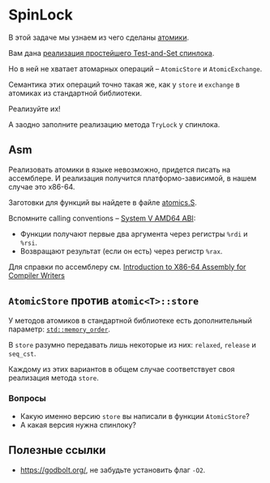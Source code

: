 # SpinLock

В этой задаче мы узнаем из чего сделаны [атомики](https://en.cppreference.com/w/cpp/atomic/atomic).

Вам дана [реализация простейшего Test-and-Set спинлока](spinlock.hpp).

Но в ней не хватает атомарных операций – `AtomicStore` и `AtomicExchange`. 

Семантика этих операций точно такая же, как у `store` и `exchange` в атомиках из стандартной библиотеки.

Реализуйте их!

А заодно заполните реализацию метода `TryLock` у спинлока.

## Asm

Реализовать атомики в языке невозможно, придется писать на ассемблере. И реализация получится платформо-зависимой, в нашем случае это x86-64.

Заготовки для функций вы найдете в файле [atomics.S](atomics.S). 

Вспомните calling conventions – [System V AMD64 ABI](https://en.wikipedia.org/wiki/X86_calling_conventions#System_V_AMD64_ABI):
- Функции получают первые два аргумента через регистры `%rdi` и `%rsi`.
- Возвращают результат (если он есть) через регистр `%rax`.

Для справки по ассемблеру см. [Introduction to X86-64 Assembly for Compiler Writers](https://web.archive.org/web/20160714182232/https://www3.nd.edu/~dthain/courses/cse40243/fall2015/intel-intro.html)

## `AtomicStore` против `atomic<T>::store`

У методов атомиков в стандартной библиотеке есть дополнительный параметр: [`std::memory_order`](https://en.cppreference.com/w/cpp/atomic/memory_order).

В `store` разумно передавать лишь некоторые из них: `relaxed`, `release` и `seq_cst`.

Каждому из этих вариантов в общем случае соответствует своя реализация метода `store`.

### Вопросы

- Какую именно версию `store` вы написали в функции `AtomicStore`?
- А какая версия нужна спинлоку?

## Полезные ссылки

- https://godbolt.org/, не забудьте установить флаг `-O2`.
